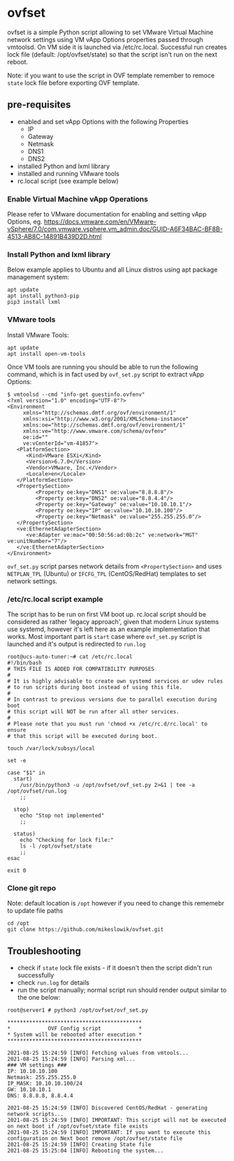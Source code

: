 # ovfset
ovfset is a simple Python script allowing to set VMware Virtual Machine network settings using VM vApp Options properties passed through vmtoolsd. On VM side it is launched via /etc/rc.local. Successful run creates lock file (default: /opt/ovfset/state) so that the script isn't run on the next reboot.

Note: if you want to use the script in OVF template remember to remoce `state` lock file before exporting OVF template.

## pre-requisites
- enabled and set vApp Options with the following Properties
  - IP
  - Gateway
  - Netmask
  - DNS1
  - DNS2
- installed Python and lxml library
- installed and running VMware tools
- rc.local script (see example below)

### Enable Virtual Machine vApp Operations
Please refer to VMware documentation for enabling and setting vApp Options, eg. https://docs.vmware.com/en/VMware-vSphere/7.0/com.vmware.vsphere.vm_admin.doc/GUID-A6F34BAC-BF8B-4513-AB8C-14891B439D2D.html

### Install Python and lxml library
Below example applies to Ubuntu and all Linux distros using apt package management system:
```
apt update
apt install python3-pip
pip3 install lxml
```

### VMware tools
Install VMware Tools:
```
apt update
apt install open-vm-tools
```

Once VM tools are running you should be able to run the following command, which is in fact used by `ovf_set.py` script to extract vApp Options:
```
$ vmtoolsd --cmd "info-get guestinfo.ovfenv"
<?xml version="1.0" encoding="UTF-8"?>
<Environment
     xmlns="http://schemas.dmtf.org/ovf/environment/1"
     xmlns:xsi="http://www.w3.org/2001/XMLSchema-instance"
     xmlns:oe="http://schemas.dmtf.org/ovf/environment/1"
     xmlns:ve="http://www.vmware.com/schema/ovfenv"
     oe:id=""
     ve:vCenterId="vm-41857">
   <PlatformSection>
      <Kind>VMware ESXi</Kind>
      <Version>6.7.0</Version>
      <Vendor>VMware, Inc.</Vendor>
      <Locale>en</Locale>
   </PlatformSection>
   <PropertySection>
         <Property oe:key="DNS1" oe:value="8.8.8.8"/>
         <Property oe:key="DNS2" oe:value="8.8.4.4"/>
         <Property oe:key="Gateway" oe:value="10.10.10.1"/>
         <Property oe:key="IP" oe:value="10.10.10.100"/>
         <Property oe:key="Netmask" oe:value="255.255.255.0"/>
   </PropertySection>
   <ve:EthernetAdapterSection>
      <ve:Adapter ve:mac="00:50:56:ad:0b:2c" ve:network="MGT" ve:unitNumber="7"/>
   </ve:EthernetAdapterSection>
</Environment>
```

`ovf_set.py` script parses network details from `<PropertySection>` and uses `NETPLAN_TPL` (Ubuntu) or `IFCFG_TPL` (CentOS/RedHat) templates to set network settings.

### /etc/rc.local script example
The script has to be run on first VM boot up. rc.local script should be considered as rather 'legacy approach', given that modern Linux systems use systemd, however it's left here as an example implementation that works. Most important part is `start` case where `ovf_set.py` script is launched and it's output is redirected to `run.log`

```
root@ucs-auto-tuner:~# cat /etc/rc.local
#!/bin/bash
# THIS FILE IS ADDED FOR COMPATIBILITY PURPOSES
#
# It is highly advisable to create own systemd services or udev rules
# to run scripts during boot instead of using this file.
#
# In contrast to previous versions due to parallel execution during boot
# this script will NOT be run after all other services.
#
# Please note that you must run 'chmod +x /etc/rc.d/rc.local' to ensure
# that this script will be executed during boot.

touch /var/lock/subsys/local

set -e

case "$1" in
  start)
  	/usr/bin/python3 -u /opt/ovfset/ovf_set.py 2>&1 | tee -a /opt/ovfset/run.log
  	;;

  stop)
  	echo "Stop not implemented"
  	;;

  status)
  	echo "Checking for lock file:"
  	ls -l /opt/ovfset/state
  	;;
esac

exit 0
```

### Clone git repo
Note: default location is `/opt` however if you need to change this rememebr to update file paths
```
cd /opt
git clone https://github.com/mikeslowik/ovfset.git
```

## Troubleshooting
- check if `state` lock file exists - if it doesn't then the script didn't run successfully
- check `run.log` for details
- run the script manually; normal script run should render output similar to the one below:
```
root@server1 # python3 /opt/ovfset/ovf_set.py

*******************************************
*            OVF Config script            *
* System will be rebooted after execution *
*******************************************

2021-08-25 15:24:59 [INFO] Fetching values from vmtools...
2021-08-25 15:24:59 [INFO] Parsing xml...
### VM settings ###
IP: 10.10.10.100
Netmask: 255.255.255.0
IP_MASK: 10.10.10.100/24
GW: 10.10.10.1
DNS: 8.8.8.8, 8.8.4.4

2021-08-25 15:24:59 [INFO] Discovered CentOS/RedHat - generating network scripts...
2021-08-25 15:24:59 [INFO] IMPORTANT: This script will not be executed on next boot if /opt/ovfset/state file exists
2021-08-25 15:24:59 [INFO] IMPORTANT: If you want to execute this configuration on Next boot remove /opt/ovfset/state file
2021-08-25 15:24:59 [INFO] Creating State file
2021-08-25 15:25:04 [INFO] Rebooting the system...
```